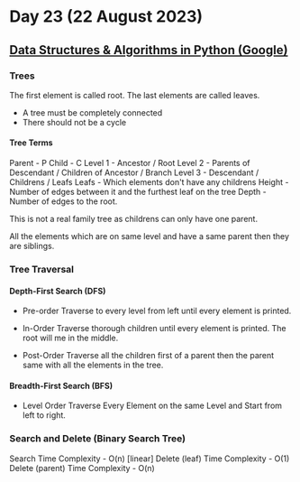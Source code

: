 # Day 23 (22 August 2023)

## [Data Structures & Algorithms in Python (Google)](https://learn.udacity.com/courses/ud513)

### Trees

The first element is called root. The last elements are called leaves.

- A tree must be completely connected
- There should not be a cycle

#### Tree Terms

Parent - P
Child - C
Level 1 - Ancestor / Root
Level 2 - Parents of Descendant / Children of Ancestor / Branch
Level 3 - Descendant / Childrens / Leafs
Leafs - Which elements don't have any childrens
Height - Number of edges between it and the furthest leaf on the tree
Depth - Number of edges to the root.

This is not a real family tree as childrens can only have one parent.

All the elements which are on same level and have a same parent then they are siblings.

### Tree Traversal

#### Depth-First Search (DFS)

- Pre-order
  Traverse to every level from left until every element is printed.

- In-Order
  Traverse thorough children until every element is printed. The root will me in the middle.

- Post-Order
  Traverse all the children first of a parent then the parent same with all the elements in the tree.

#### Breadth-First Search (BFS)

- Level Order
  Traverse Every Element on the same Level and Start from left to right.

### Search and Delete (Binary Search Tree)

Search Time Complexity - O(n) [linear]
Delete (leaf) Time Complexity - O(1)
Delete (parent) Time Complexity - O(n)
